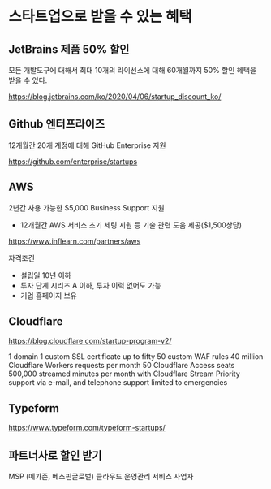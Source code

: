 # 스타트업으로 받을 수 있는 혜택

## JetBrains 제품 50% 할인

모든 개발도구에 대해서 최대 10개의 라이선스에 대해 60개월까지 50% 할인 혜택을 받을 수 있다.

https://blog.jetbrains.com/ko/2020/04/06/startup_discount_ko/

## Github 엔터프라이즈

12개월간 20개 계정에 대해 GitHub Enterprise 지원

https://github.com/enterprise/startups

## AWS 

2년간 사용 가능한 $5,000 
Business Support 지원
 - 12개월간 AWS 서비스 초기 세팅 지원 등 기술 관련 도움 제공($1,500상당)

https://www.inflearn.com/partners/aws

자격조건
- 설립일 10년 이하
- 투자 단계 시리즈 A 이하, 투자 이력 없어도 가능
- 기업 홈페이지 보유

## Cloudflare

https://blog.cloudflare.com/startup-program-v2/

1 domain
1 custom SSL certificate
up to fifty 50 custom WAF rules
40 million Cloudflare Workers requests per month
50 Cloudflare Access seats
500,000 streamed minutes per month with Cloudflare Stream
Priority support via e-mail, and telephone support limited to emergencies

## Typeform

https://www.typeform.com/typeform-startups/




## 파트너사로 할인 받기

MSP (메가존, 베스핀글로벌) 
클라우드 운영관리 서비스 사업자